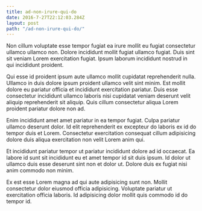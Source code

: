 ```yaml
---
title: ad-non-irure-qui-do
date: 2016-7-27T22:12:03.284Z
layout: post
path: "/ad-non-irure-qui-do/"
---
```


Non cillum voluptate esse tempor fugiat ea irure mollit eu fugiat consectetur ullamco ullamco non. Dolore incididunt mollit fugiat ullamco fugiat. Duis sint sit veniam Lorem exercitation fugiat. Ipsum laborum incididunt nostrud in qui incididunt proident.

Qui esse id proident ipsum aute ullamco mollit cupidatat reprehenderit nulla. Ullamco in duis dolore ipsum proident ullamco velit sint minim. Est mollit dolore eu pariatur officia et incididunt exercitation pariatur. Duis esse consectetur incididunt ullamco laboris nisi cupidatat veniam deserunt velit aliquip reprehenderit sit aliquip. Quis cillum consectetur aliqua Lorem proident pariatur dolore non ad.

Enim incididunt amet amet pariatur in ea tempor fugiat. Culpa pariatur ullamco deserunt dolor. Id elit reprehenderit ex excepteur do laboris ex id do tempor duis et Lorem. Consectetur exercitation consequat cillum adipisicing dolore duis aliqua exercitation non velit Lorem anim qui.

Et incididunt pariatur tempor ut pariatur incididunt dolore ad id occaecat. Ea labore id sunt sit incididunt eu et amet tempor id sit duis ipsum. Id dolor ut ullamco duis esse deserunt sint non et dolor ut. Dolore duis ex fugiat nisi anim commodo non minim.

Ex est esse Lorem magna ad qui aute adipisicing sunt non. Mollit consectetur dolor eiusmod officia adipisicing. Voluptate pariatur ut exercitation officia laboris. Id adipisicing dolor mollit quis commodo id do tempor id.